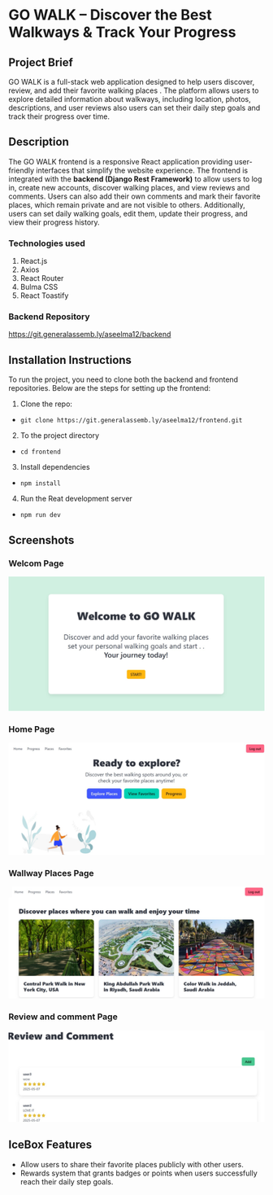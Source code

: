 # GO WALK – Discover the Best Walkways & Track Your Progress
##  Project Brief

GO WALK is a full-stack web application designed to help users discover, review, and add their favorite walking places . 
The platform allows users to explore detailed information about walkways, including location, photos, descriptions, and user reviews also users can set their daily step goals and track their progress over time.


## Description
The GO WALK frontend is a responsive React application providing user-friendly interfaces that simplify the website experience. The frontend is integrated with the **backend (Django Rest Framework)** to allow users to log in, create new accounts, discover walking places, and view reviews and comments. Users can also add their own comments and mark their favorite places, which remain private and are not visible to others. Additionally, users can set daily walking goals, edit them, update their progress, and view their progress history.
 
 ### Technologies used
 1. React.js
 2. Axios
 3. React Router
 4. Bulma CSS
 5. React Toastify

### Backend Repository
https://git.generalassemb.ly/aseelma12/backend

## Installation Instructions

To run the project, you need to clone both the backend and frontend repositories. Below are the steps for setting up the frontend:

1. Clone the repo:
-  `git clone https://git.generalassemb.ly/aseelma12/frontend.git`


2.  To the project directory
- `cd frontend`

3. Install dependencies
- `npm install`

4. Run the Reat development server
- `npm run dev`

## Screenshots 
### Welcom Page 
![wlcome](./Screenshots/welcome.jpg)
### Home Page 
![Home](./Screenshots/home.jpg)
### Wallway Places Page 
![places](./Screenshots/places.jpg)
### Review and comment Page 
![comment](./Screenshots/comments.jpg)

## IceBox Features
- Allow users to share their favorite places publicly with other users. 
- Rewards system that grants badges or points when users successfully reach their daily step goals.



